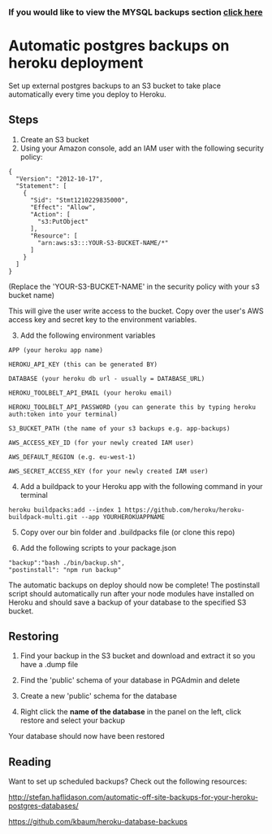 ### If you would like to view the **MYSQL** backups section [click here](./mysql-backups/MYSQL.md)

# Automatic postgres backups on heroku deployment

Set up external postgres backups to an S3 bucket to take place automatically every time you deploy to Heroku.

## Steps
1) Create an S3 bucket
2) Using your Amazon console, add an IAM user with the following security policy:

```
{
  "Version": "2012-10-17",
  "Statement": [
    {
      "Sid": "Stmt1210229835000",
      "Effect": "Allow",
      "Action": [
        "s3:PutObject"
      ],
      "Resource": [
        "arn:aws:s3:::YOUR-S3-BUCKET-NAME/*"
      ]
    }
  ]
}
```
(Replace the 'YOUR-S3-BUCKET-NAME' in the security policy with your s3 bucket name)

This will give the user write access to the bucket. Copy over the user's AWS access key and secret key to the environment variables.

3) Add the following environment variables
```
APP (your heroku app name)

HEROKU_API_KEY (this can be generated BY)

DATABASE (your heroku db url - usually = DATABASE_URL)

HEROKU_TOOLBELT_API_EMAIL (your heroku email)

HEROKU_TOOLBELT_API_PASSWORD (you can generate this by typing heroku auth:token into your terminal)

S3_BUCKET_PATH (the name of your s3 backups e.g. app-backups)

AWS_ACCESS_KEY_ID (for your newly created IAM user)

AWS_DEFAULT_REGION (e.g. eu-west-1)

AWS_SECRET_ACCESS_KEY (for your newly created IAM user)
```

4) Add a buildpack to your Heroku app with the following command in your terminal

```heroku buildpacks:add --index 1 https://github.com/heroku/heroku-buildpack-multi.git --app YOURHEROKUAPPNAME```

5) Copy over our bin folder and .buildpacks file (or clone this repo)

6) Add the following scripts to your package.json

```
"backup":"bash ./bin/backup.sh",
"postinstall": "npm run backup"
```

The automatic backups on deploy should now be complete! The postinstall script should automatically run after your node modules have installed on Heroku and should save a backup of your database to the specified S3 bucket.

## Restoring
1) Find your backup in the S3 bucket and download and extract it so you have a .dump file

2) Find the 'public' schema of your database in PGAdmin and delete

3) Create a new 'public' schema for the database

4) Right click the **name of the database** in the panel on the left, click restore and select your backup

Your database should now have been restored

## Reading
Want to set up scheduled backups? Check out the following resources:

http://stefan.haflidason.com/automatic-off-site-backups-for-your-heroku-postgres-databases/

https://github.com/kbaum/heroku-database-backups
